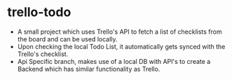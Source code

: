 # trello-todo

* A small project which uses Trello's API to fetch a list of checklists from the board and can be used locally.
* Upon checking the local Todo List, it automatically gets synced with the Trello's checklist.
* Api Specific branch, makes use of a local DB with API's to create a Backend which has similar functionality as Trello.
